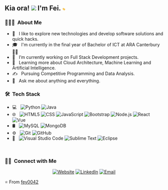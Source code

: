 <h2> Kia ora! <img src="https://media.giphy.com/media/WUlplcMpOCEmTGBtBW/giphy.gif" width="10px">  I'm Fei. <img src="https://raw.githubusercontent.com/ABSphreak/ABSphreak/master/gifs/Hi.gif" width="10px" /> </h2>

<h3> 👨🏻‍💻 &nbsp;About Me </h3>

- 🤔 &nbsp; I like to explore new technologies and develop software solutions and quick hacks.
- 🎓 &nbsp; I'm currently in the final year of Bachelor of ICT at ARA Canterbury 👨‍🎓
- 💼 &nbsp; I’m currently working on Full Stack Development projects.
- 🌱 &nbsp; Learning more about Cloud Architecture, Machine Learning and Artificial Intelligence.
- ✍️ &nbsp; Pursuing Competitive Programming and Data Analysis.
- 💬 &nbsp; Ask me about anything and everything.

<h3> 🛠 &nbsp;Tech Stack</h3>

- 💻 &nbsp;
  ![Python](https://img.shields.io/badge/-Python-333333?style=flat&logo=python)
  ![Java](https://img.shields.io/badge/-Java-333333?style=flat&logo=Java&logoColor=007396)
- 🌐 &nbsp;
  ![HTML5](https://img.shields.io/badge/-HTML5-333333?style=flat&logo=HTML5)
  ![CSS](https://img.shields.io/badge/-CSS-333333?style=flat&logo=CSS3&logoColor=1572B6)
  ![JavaScript](https://img.shields.io/badge/-JavaScript-333333?style=flat&logo=javascript)
  ![Bootstrap](https://img.shields.io/badge/-Bootstrap-333333?style=flat&logo=bootstrap&logoColor=563D7C)
  ![Node.js](https://img.shields.io/badge/-Node.js-333333?style=flat&logo=node.js)
  ![React](https://img.shields.io/badge/-React-333333?style=flat&logo=react)
  ![Vue](https://img.shields.io/badge/-Vue.js-333333?style=flat&logo=vue.js)
- 🛢 &nbsp;
  ![MySQL](https://img.shields.io/badge/-MySQL-333333?style=flat&logo=mysql)
  ![MongoDB](https://img.shields.io/badge/-MongoDB-333333?style=flat&logo=mongodb)
- ⚙️ &nbsp;
  ![Git](https://img.shields.io/badge/-Git-333333?style=flat&logo=git)
  ![GitHub](https://img.shields.io/badge/-GitHub-333333?style=flat&logo=github)
- 🔧 &nbsp;
  ![Visual Studio Code](https://img.shields.io/badge/-Visual%20Studio%20Code-333333?style=flat&logo=visual-studio-code&logoColor=007ACC)
  ![Sublime Text](https://img.shields.io/badge/-Sublime%20Text-333333?style=flat&logo=rstudio)
  ![Eclipse](https://img.shields.io/badge/-Eclipse-333333?style=flat&logo=eclipse-ide&logoColor=2C2255)


<br/>

<h3> 🤝🏻 &nbsp;Connect with Me </h3>

<p align="center">
<a href="https://www.feiyan.zapto.org/"><img alt="Website" src="https://img.shields.io/badge/Website-www.feiyan.zapto.org-blue?style=flat-square&logo=google-chrome"></a>
<a href="https://www.linkedin.com/in/fey0042/"><img alt="LinkedIn" src="https://img.shields.io/badge/LinkedIn-Fei%20Yan-blue?style=flat-square&logo=linkedin"></a>
<a href="langgufei@gmail.com"><img alt="Email" src="https://img.shields.io/badge/Email-langgufei@gmail.com-blue?style=flat-square&logo=gmail"></a>
</p>

⭐️ From [fey0042](https://github.com/fey0042)
